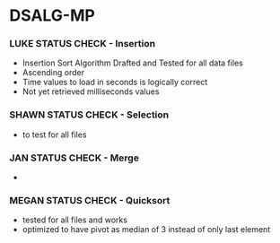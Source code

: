 # DSALG-MP
### LUKE STATUS CHECK - Insertion
- Insertion Sort Algorithm Drafted and Tested for all data files
- Ascending order
- Time values to load in seconds is logically correct
- Not yet retrieved milliseconds values

### SHAWN STATUS CHECK - Selection
- to test for all files

### JAN STATUS CHECK - Merge
- 

### MEGAN STATUS CHECK - Quicksort
- tested for all files and works
- optimized to have pivot as median of 3 instead of only last element
